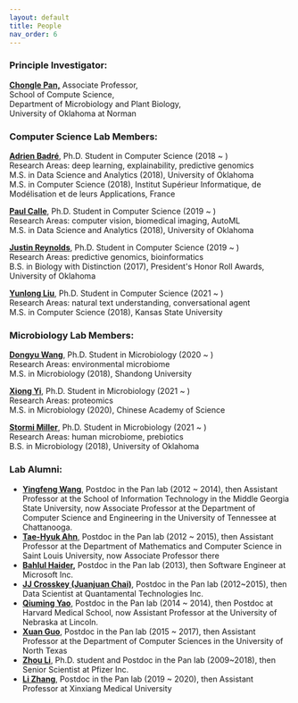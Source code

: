 ```yaml
---
layout: default
title: People
nav_order: 6
---
```


### **Principle Investigator:**

[**Chongle Pan,**](https://github.com/chonglepan) Associate Professor,  
School of Compute Science,  
Department of Microbiology and Plant Biology,  
University of Oklahoma at Norman  

### **Computer Science Lab Members:**

[**Adrien Badré**](https://github.com/adbadre), Ph.D. Student in Computer Science (2018 ~ )  
Research Areas: deep learning, explainability, predictive genomics  
M.S. in Data Science and Analytics (2018), University of Oklahoma  
M.S. in Computer Science (2018), Institut Supérieur Informatique, de Modélisation et de leurs Applications, France

[**Paul Calle**](https://github.com/pcallec), Ph.D. Student in Computer Science (2019 ~ )  
Research Areas: computer vision, biomedical imaging, AutoML  
M.S. in Data Science and Analytics (2018), University of Oklahoma

[**Justin Reynolds**](https://github.com/jcreyn), Ph.D. Student in Computer Science (2019 ~ )  
Research Areas: predictive genomics, bioinformatics  
B.S. in Biology with Distinction (2017), President's Honor Roll Awards, University of Oklahoma

[**Yunlong Liu**](https://github.com/Alex-ylliu), Ph.D. Student in Computer Science (2021 ~ )  
Research Areas: natural text understanding, conversational agent  
M.S. in Computer Science (2018), Kansas State University

### **Microbiology Lab Members:**

[**Dongyu Wang**](https://github.com/dywang0323), Ph.D. Student in Microbiology (2020 ~ )   
Research Areas: environmental microbiome  
M.S. in Microbiology (2018), Shandong University
 
[**Xiong Yi**](https://github.com/thepanlab), Ph.D. Student in Microbiology (2021 ~ )  
Research Areas: proteomics  
M.S. in Microbiology (2020), Chinese Academy of Science

[**Stormi Miller**](https://github.com/thepanlab), Ph.D. Student in Microbiology (2021 ~ )  
Research Areas: human microbiome, prebiotics  
B.S. in Microbiology (2018), University of Oklahoma

### **Lab Alumni:**

  * [**Yingfeng Wang**](http://www.yingfengwang.org/), Postdoc in the Pan lab (2012 ~ 2014), then Assistant Professor at the School of Information Technology in the Middle Georgia State University, now Associate Professor at the Department of Computer Science and Engineering in the University of Tennessee at Chattanooga.
  * [**Tae-Hyuk Ahn**,](http://cs.slu.edu/people/ahnt) Postdoc in the Pan lab (2012 ~ 2015), then Assistant Professor at the Department of Mathematics and Computer Science in Saint Louis University, now Associate Professor there
  * [**Bahlul Haider**](https://www.linkedin.com/in/bahlulhaider)**,** Postdoc in the Pan lab (2013), then Software Engineer at Microsoft Inc.
  * [**JJ Crosskey (Juanjuan Chai)**](https://www.linkedin.com/in/jjcrosskey), Postdoc in the Pan lab (2012~2015), then Data Scientist at Quantamental Technologies Inc.
  * [**Qiuming Yao**](https://www.linkedin.com/in/qiuming-yao-76005438), Postdoc in the Pan lab (2014 ~ 2014), then Postdoc at Harvard Medical School, now Assistant Professor at the University of Nebraska at Lincoln.
  * [**Xuan Guo**](https://www.linkedin.com/in/xuan-guo-7b590886), Postdoc in the Pan lab (2015 ~ 2017), then Assistant Professor at the Department of Computer Sciences in the University of North Texas
  * [**Zhou Li**](https://scholar.google.com/citations?hl=en&user=-IOfp1gAAAAJ&view_op=list_works&sortby=pubdate), Ph.D. student and Postdoc in the Pan lab (2009~2018), then Senior Scientist at Pfizer Inc.
  * [**Li Zhang**](https://orcid.org/0000-0002-7862-6690), Postdoc in the Pan lab (2019 ~ 2020), then Assistant Professor at Xinxiang Medical University
